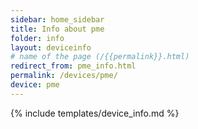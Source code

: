 ```yaml
---
sidebar: home_sidebar
title: Info about pme
folder: info
layout: deviceinfo
# name of the page (/{{permalink}}.html)
redirect_from: pme_info.html
permalink: /devices/pme/
device: pme
---
```

{% include templates/device_info.md %}

